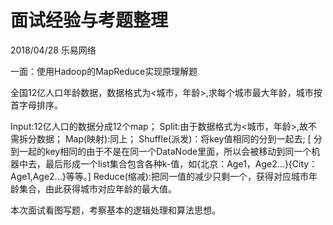 # 面试经验与考题整理

<p>2018/04/28 乐易网络</p>
<p>一面：使用Hadoop的MapReduce实现原理解题</p>

全国12亿人口年龄数据，数据格式为<城市，年龄>,求每个城市最大年龄，城市按首字母排序。

Input:12亿人口的数据分成12个map；
Split:由于数据格式为<城市，年龄>,故不需拆分数据；
Map(映射):同上；
Shuffle(派发)：将key值相同的分到一起去;
[ 分到一起的key相同的由于不是在同一个DataNode里面，所以会被移动到同一个机器中去，最后形成一个list集合包含各种k-值，如{北京：Age1，Age2...}{City：Age1,Age2...}等等。] 
Reduce(缩减):把同一值的减少只剩一个，获得对应城市年龄集合，由此获得城市对应年龄的最大值。

本次面试看图写题，考察基本的逻辑处理和算法思想。

